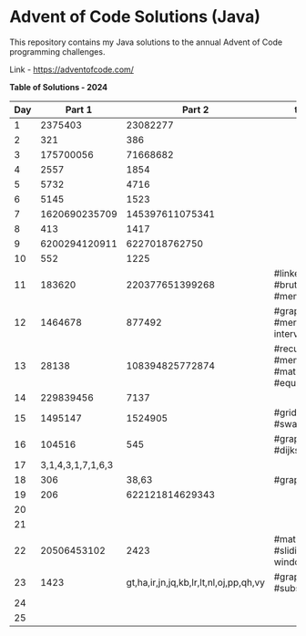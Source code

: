 # Advent of Code Solutions (Java)

This repository contains my Java solutions to the annual Advent of Code programming challenges.

Link - https://adventofcode.com/

**Table of Solutions - 2024**

| Day | Part 1            | Part 2                                 | tags                                     |
|-----|-------------------|----------------------------------------|------------------------------------------|
| 1   | 2375403           | 23082277                               |                                          |
| 2   | 321               | 386                                    |                                          |
| 3   | 175700056         | 71668682                               |                                          |
| 4   | 2557              | 1854                                   |                                          |
| 5   | 5732              | 4716                                   |                                          |
| 6   | 5145              | 1523                                   |                                          |
| 7   | 1620690235709     | 145397611075341                        |                                          |
| 8   | 413               | 1417                                   |                                          |
| 9   | 6200294120911     | 6227018762750                          |                                          |
| 10  | 552               | 1225                                   |                                          |
| 11  | 183620            | 220377651399268                        | #linked-list #brute-force #memoization   |
| 12  | 1464678           | 877492                                 | #graph #dfs #merge-intervals             |
| 13  | 28138             | 108394825772874                        | #recursive #memoization #math #equations |
| 14  | 229839456         | 7137                                   |                                          |
| 15  | 1495147           | 1524905                                | #grid #moves #swaps                      |
| 16  | 104516            | 545                                    | #graph #dijkstra                         |
| 17  | 3,1,4,3,1,7,1,6,3 |                                        |                                          |
| 18  | 306               | 38,63                                  | #graph #bfs                              |
| 19  | 206               | 622121814629343                        |                                          |
| 20  |                   |                                        |                                          | 
| 21  |                   |                                        |                                          |
| 22  | 20506453102       | 2423                                   | #math #sliding-window                    |
| 23  | 1423              | gt,ha,ir,jn,jq,kb,lr,lt,nl,oj,pp,qh,vy | #graph #subsets                          |
| 24  |                   |                                        |                                          |
| 25  |                   |                                        |                                          |
